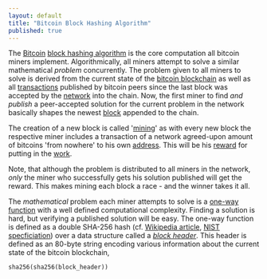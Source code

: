 ```yaml
---
layout: default
title: "Bitcoin Block Hashing Algorithm"
published: true
---
```


The [Bitcoin](https://bitcoin.org) [block hashing algorithm](https://en.bitcoin.it/wiki/Block_hashing_algorithm) is the core computation all bitcoin miners implement. Algorithmically, all miners attempt to solve a similar mathematical _problem_ concurrently. The problem given to all miners to solve is derived from the current state of the [bitcoin blockchain](https://en.bitcoin.it/wiki/Block_chain) as well as all [transactions](https://en.bitcoin.it/wiki/Transaction) published by bitcoin peers since the last block was accepted by the [network](https://en.bitcoin.it/wiki/Network) into the chain. Now, the first miner to find _and publish_ a peer-accepted solution for the current problem in the network basically shapes the newest [block](https://en.bitcoin.it/wiki/Block) appended to the chain.

The creation of a new block is called '[mining](https://en.bitcoin.it/wiki/Mining)' as with every new block the respective miner includes a transaction of a network agreed-upon amount of bitcoins 'from nowhere' to his own [address](https://en.bitcoin.it/wiki/Address). This will be his [reward](https://en.bitcoin.it/wiki/Mining#Reward) for putting in the [work](https://en.bitcoin.it/wiki/Proof_of_work).

Note, that although the problem is distributed to all miners in the network, _only_ the miner who successfully gets his solution published will get the reward. This makes mining each block a race - and the winner takes it all.

The _mathematical_ problem each miner attempts to solve is a [one-way function](https://en.wikipedia.org/wiki/One-way_function) with a well defined computational complexity. Finding a solution is hard, but verifying a published solution will be easy. The one-way function is defined as a double SHA-256 hash (cf. [Wikipedia article](https://en.wikipedia.org/wiki/SHA-2), [NIST specficiation](https://dx.doi.org/10.6028/NIST.FIPS.180-4)) over a data structure called a [_block header_](https://bitcoin.org/en/developer-reference#block-headers). This header is defined as an 80-byte string encoding various information about the current state of the bitcoin blockchain,



```
sha256(sha256(block_header))
```
